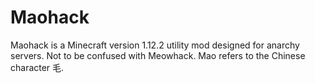 # Maohack
Maohack is a Minecraft version 1.12.2 utility mod designed for anarchy servers. Not to be confused with Meowhack. Mao refers to the Chinese character 毛.
